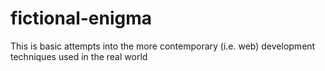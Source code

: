 # fictional-enigma
This is basic attempts into the more contemporary (i.e. web) development techniques used in the real world
